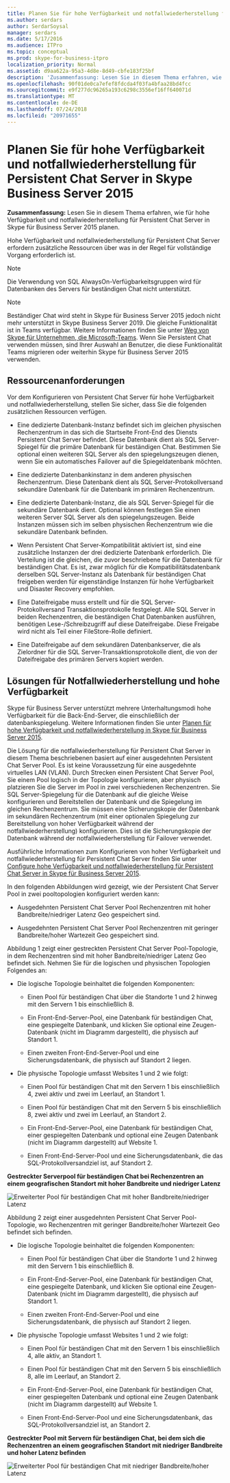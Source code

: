 ```yaml
---
title: Planen Sie für hohe Verfügbarkeit und notfallwiederherstellung für Persistent Chat Server in Skype Business Server 2015
ms.author: serdars
author: SerdarSoysal
manager: serdars
ms.date: 5/17/2016
ms.audience: ITPro
ms.topic: conceptual
ms.prod: skype-for-business-itpro
localization_priority: Normal
ms.assetid: d9aa622a-95a3-4d8e-8d49-cbfe183f25bf
description: 'Zusammenfassung: Lesen Sie in diesem Thema erfahren, wie für hohe Verfügbarkeit und notfallwiederherstellung für Persistent Chat Server in Skype für Business Server 2015 planen.'
ms.openlocfilehash: 90f01de0ca7efef8fdcda4f03fa4bfaa28bd4fcc
ms.sourcegitcommit: e9f277dc96265a193c6298c3556ef16ff640071d
ms.translationtype: MT
ms.contentlocale: de-DE
ms.lasthandoff: 07/24/2018
ms.locfileid: "20971655"
---
```

# <a name="plan-for-high-availability-and-disaster-recovery-for-persistent-chat-server-in-skype-for-business-server-2015"></a>Planen Sie für hohe Verfügbarkeit und notfallwiederherstellung für Persistent Chat Server in Skype Business Server 2015
 
**Zusammenfassung:** Lesen Sie in diesem Thema erfahren, wie für hohe Verfügbarkeit und notfallwiederherstellung für Persistent Chat Server in Skype für Business Server 2015 planen.
  
Hohe Verfügbarkeit und notfallwiederherstellung für Persistent Chat Server erfordern zusätzliche Ressourcen über was in der Regel für vollständige Vorgang erforderlich ist. 
  
> [!NOTE]
> Die Verwendung von SQL AlwaysOn-Verfügbarkeitsgruppen wird für Datenbanken des Servers für beständigen Chat nicht unterstützt. 

> [!NOTE] 
> Beständiger Chat wird steht in Skype für Business Server 2015 jedoch nicht mehr unterstützt in Skype Business Server 2019. Die gleiche Funktionalität ist in Teams verfügbar. Weitere Informationen finden Sie unter [Weg von Skype für Unternehmen, die Microsoft-Teams](/microsoftteams/journey-skypeforbusiness-teams). Wenn Sie Persistent Chat verwenden müssen, sind Ihrer Auswahl an Benutzer, die diese Funktionalität Teams migrieren oder weiterhin Skype für Business Server 2015 verwenden. 
  
## <a name="resource-requirements"></a>Ressourcenanforderungen

Vor dem Konfigurieren von Persistent Chat Server für hohe Verfügbarkeit und notfallwiederherstellung, stellen Sie sicher, dass Sie die folgenden zusätzlichen Ressourcen verfügen. 
  
- Eine dedizierte Datenbank-Instanz befindet sich im gleichen physischen Rechenzentrum in das sich die Startseite Front-End des Diensts Persistent Chat Server befindet. Diese Datenbank dient als SQL Server-Spiegel für die primäre Datenbank für beständigen Chat. Bestimmen Sie optional einen weiteren SQL Server als den spiegelungszeugen dienen, wenn Sie ein automatisches Failover auf die Spiegeldatenbank möchten.
    
- Eine dedizierte Datenbankinstanz in dem anderen physischen Rechenzentrum. Diese Datenbank dient als SQL Server-Protokollversand sekundäre Datenbank für die Datenbank im primären Rechenzentrum.
    
- Eine dedizierte Datenbank-Instanz, die als SQL Server-Spiegel für die sekundäre Datenbank dient. Optional können festlegen Sie einen weiteren Server SQL Server als den spiegelungszeugen. Beide Instanzen müssen sich im selben physischen Rechenzentrum wie die sekundäre Datenbank befinden.
    
- Wenn Persistent Chat Server-Kompatibilität aktiviert ist, sind eine zusätzliche Instanzen der drei dedizierte Datenbank erforderlich. Die Verteilung ist die gleichen, die zuvor beschriebene für die Datenbank für beständigen Chat. Es ist, zwar möglich für die Kompatibilitätsdatenbank derselben SQL Server-Instanz als Datenbank für beständigen Chat freigeben werden für eigenständige Instanzen für hohe Verfügbarkeit und Disaster Recovery empfohlen.
    
- Eine Dateifreigabe muss erstellt und für die SQL Server-Protokollversand Transaktionsprotokolle festgelegt. Alle SQL Server in beiden Rechenzentren, die beständigen Chat Datenbanken ausführen, benötigen Lese-/Schreibzugriff auf diese Dateifreigabe. Diese Freigabe wird nicht als Teil einer FileStore-Rolle definiert.
    
- Eine Dateifreigabe auf dem sekundären Datenbankserver, die als Zielordner für die SQL Server-Transaktionsprotokolle dient, die von der Dateifreigabe des primären Servers kopiert werden.
    
## <a name="disaster-recovery-and-high-availability-solutions"></a>Lösungen für Notfallwiederherstellung und hohe Verfügbarkeit

Skype für Business Server unterstützt mehrere Unterhaltungsmodi hohe Verfügbarkeit für die Back-End-Server, die einschließlich der datenbankspiegelung. Weitere Informationen finden Sie unter [Planen für hohe Verfügbarkeit und notfallwiederherstellung in Skype für Business Server 2015](../../plan-your-deployment/high-availability-and-disaster-recovery/high-availability-and-disaster-recovery.md). 
  
Die Lösung für die notfallwiederherstellung für Persistent Chat Server in diesem Thema beschriebenen basiert auf einer ausgedehnten Persistent Chat Server Pool. Es ist keine Voraussetzung für eine ausgedehnte virtuelles LAN (VLAN). Durch Strecken einen Persistent Chat Server Pool, Sie einem Pool logisch in der Topologie konfigurieren, aber physisch platzieren Sie die Server im Pool in zwei verschiedenen Rechenzentren. Sie SQL Server-Spiegelung für die Datenbank auf die gleiche Weise konfigurieren und Bereitstellen der Datenbank und die Spiegelung im gleichen Rechenzentrum. Sie müssen eine Sicherungskopie der Datenbank im sekundären Rechenzentrum (mit einer optionalen Spiegelung zur Bereitstellung von hoher Verfügbarkeit während der notfallwiederherstellung) konfigurieren. Dies ist die Sicherungskopie der Datenbank während der notfallwiederherstellung für Failover verwendet. 
  
Ausführliche Informationen zum Konfigurieren von hoher Verfügbarkeit und notfallwiederherstellung für Persistent Chat Server finden Sie unter [Configure hohe Verfügbarkeit und notfallwiederherstellung für Persistent Chat Server in Skype für Business Server 2015](../../deploy/deploy-persistent-chat-server/configure-hadr-for-persistent-chat.md). 
  
In den folgenden Abbildungen wird gezeigt, wie der Persistent Chat Server Pool in zwei pooltopologien konfiguriert werden kann:
  
- Ausgedehnten Persistent Chat Server Pool Rechenzentren mit hoher Bandbreite/niedriger Latenz Geo gespeichert sind.
    
- Ausgedehnten Persistent Chat Server Pool Rechenzentren mit geringer Bandbreite/hoher Wartezeit Geo gespeichert sind.
    
Abbildung 1 zeigt einer gestreckten Persistent Chat Server Pool-Topologie, in dem Rechenzentren sind mit hoher Bandbreite/niedriger Latenz Geo befindet sich. Nehmen Sie für die logischen und physischen Topologien Folgendes an:
  
- Die logische Topologie beinhaltet die folgenden Komponenten:
    
  - Einen Pool für beständigen Chat über die Standorte 1 und 2 hinweg mit den Servern 1 bis einschließlich 8.
    
  - Ein Front-End-Server-Pool, eine Datenbank für beständigen Chat, eine gespiegelte Datenbank, und klicken Sie optional eine Zeugen-Datenbank (nicht im Diagramm dargestellt), die physisch auf Standort 1. 
    
  - Einen zweiten Front-End-Server-Pool und eine Sicherungsdatenbank, die physisch auf Standort 2 liegen.
    
- Die physische Topologie umfasst Websites 1 und 2 wie folgt:
    
  - Einen Pool für beständigen Chat mit den Servern 1 bis einschließlich 4, zwei aktiv und zwei im Leerlauf, an Standort 1.
    
  - Einen Pool für beständigen Chat mit den Servern 5 bis einschließlich 8, zwei aktiv und zwei im Leerlauf, an Standort 2.
    
  - Ein Front-End-Server-Pool, eine Datenbank für beständigen Chat, einer gespiegelten Datenbank und optional eine Zeugen Datenbank (nicht im Diagramm dargestellt) auf Website 1.
    
  - Einen Front-End-Server-Pool und eine Sicherungsdatenbank, die das SQL-Protokollversandziel ist, auf Standort 2.
    
**Gestreckter Serverpool für beständigen Chat bei Rechenzentren an einem geografischen Standort mit hoher Bandbreite und niedriger Latenz**

![Erweiterter Pool für beständigen Chat mit hoher Bandbreite/niedriger Latenz](../../media/55cf3d4b-5f51-4d2f-84ca-b4a13dc5eba3.png)
  
Abbildung 2 zeigt einer ausgedehnten Persistent Chat Server Pool-Topologie, wo Rechenzentren mit geringer Bandbreite/hoher Wartezeit Geo befindet sich befinden.
  
- Die logische Topologie beinhaltet die folgenden Komponenten:
    
  - Einen Pool für beständigen Chat über die Standorte 1 und 2 hinweg mit den Servern 1 bis einschließlich 8.
    
  - Ein Front-End-Server-Pool, eine Datenbank für beständigen Chat, eine gespiegelte Datenbank, und klicken Sie optional eine Zeugen-Datenbank (nicht im Diagramm dargestellt), die physisch auf Standort 1. 
    
  - Einen zweiten Front-End-Server-Pool und eine Sicherungsdatenbank, die physisch auf Standort 2 liegen.
    
- Die physische Topologie umfasst Websites 1 und 2 wie folgt:
    
  - Einen Pool für beständigen Chat mit den Servern 1 bis einschließlich 4, alle aktiv, an Standort 1.
    
  - Einen Pool für beständigen Chat mit den Servern 5 bis einschließlich 8, alle im Leerlauf, an Standort 2.
    
  - Ein Front-End-Server-Pool, eine Datenbank für beständigen Chat, einer gespiegelten Datenbank und optional eine Zeugen Datenbank (nicht im Diagramm dargestellt) auf Website 1.
    
  - Einen Front-End-Server-Pool und eine Sicherungsdatenbank, das SQL-Protokollversandziel ist, an Standort 2.
    
**Gestreckter Pool mit Servern für beständigen Chat, bei dem sich die Rechenzentren an einem geografischen Standort mit niedriger Bandbreite und hoher Latenz befinden**

![Erweiterter Pool für beständigen Chat mit niedriger Bandbreite/hoher Latenz](../../media/40cbd902-57b8-4d57-a61c-cde4e0bd47f0.png)
  

